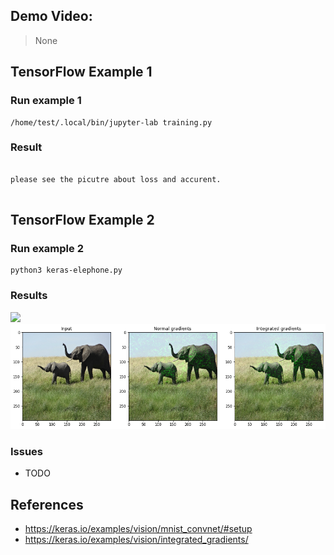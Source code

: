 ## Demo Video:
> None

## TensorFlow Example 1
### Run example 1
```
/home/test/.local/bin/jupyter-lab training.py
```
### Result
```

please see the picutre about loss and accurent.


```
## TensorFlow Example 2
### Run example 2
```
python3 keras-elephone.py 
```
### Results

<img src="./example2/integrated_gradients_3_1.png" width="300">

<img src="./example2/integrated_gradients_9_1.png" width="900">

### Issues

* TODO

## References
* https://keras.io/examples/vision/mnist_convnet/#setup
* https://keras.io/examples/vision/integrated_gradients/


